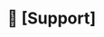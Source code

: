 ---
name: 🔧 Support Request
about: Ask a Question of the developers if you need help understanding VMaNGOS.
labels: "support"
title: 🔧 [Support]
---
